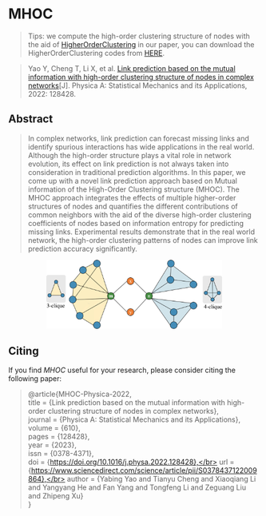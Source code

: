 # MHOC

> Tips: we compute the high-order clustering structure of nodes with the aid of [HigherOrderClustering](http://snap.stanford.edu/hocc/) in our paper, you can download the HigherOrderClustering codes from [HERE](https://github.com/arbenson/HigherOrderClustering.jl).

> Yao Y, Cheng T, Li X, et al. [Link prediction based on the mutual information with high-order clustering structure of nodes in complex networks](https://doi.org/10.1016/j.physa.2022.128428)[J]. Physica A: Statistical Mechanics and its Applications, 2022: 128428.

## Abstract

> In complex networks, link prediction can forecast missing links and identify spurious interactions has wide applications in the real world. Although the high-order structure plays a vital role in network evolution, its effect on link prediction is not always taken into consideration in traditional prediction algorithms. In this paper, we come up with a novel link prediction approach based on Mutual information of the High-Order Clustering structure (MHOC). The MHOC approach integrates the effects of multiple higher-order structures of nodes and quantifies the different contributions of common neighbors with the aid of the diverse high-order clustering coefficients of nodes based on information entropy for predicting missing links. Experimental results demonstrate that in the real world network, the high-order clustering patterns of nodes can improve link prediction accuracy significantly.

<div align="center">
  <img decoding="async" src="https://raw.githubusercontent.com/yabingyao/MHOC4LinkPrediction/main/MHOC.jpg" width=70%">
</div>

## Citing

If you find *MHOC* useful for your research, please consider citing the following paper:
> @article{MHOC-Physica-2022, </br>
title = {Link prediction based on the mutual information with high-order clustering structure of nodes in complex networks},</br>
journal = {Physica A: Statistical Mechanics and its Applications},</br>
volume = {610},</br>
pages = {128428},</br>
year = {2023},</br>
issn = {0378-4371},</br>
doi = {https://doi.org/10.1016/j.physa.2022.128428},</br>
url = {https://www.sciencedirect.com/science/article/pii/S0378437122009864},</br>
author = {Yabing Yao and Tianyu Cheng and Xiaoqiang Li and Yangyang He and Fan Yang and Tongfeng Li and Zeguang Liu and Zhipeng Xu} </br>
}
